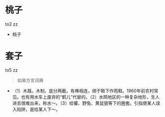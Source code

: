 # 桃子
to2 zz
- 桃子


# 套子
to5 zz
> 如皋方言词典
- （1）木屐。木制，底分两截，有榫相连，绑于鞋下作雨鞋。1960年前农村常见。也有用水车上废弃的“鹤儿”代替的。（2）水网地区的一种复杂地形，生人进去很难出来，称水～。（3）给獾、野兔、黄鼠狼等下的圈套。引指使某人误入陷阱，是给某人下～。

